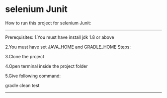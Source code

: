# selenium Junit

How to run this project for selenium Junit:

---

Prerequisites:
1.You must have install jdk 1.8 or above

2.You must have set JAVA_HOME and GRADLE_HOME Steps:

3.Clone the project

4.Open terminal inside the project folder

5.Give following command:

  gradle clean test


---